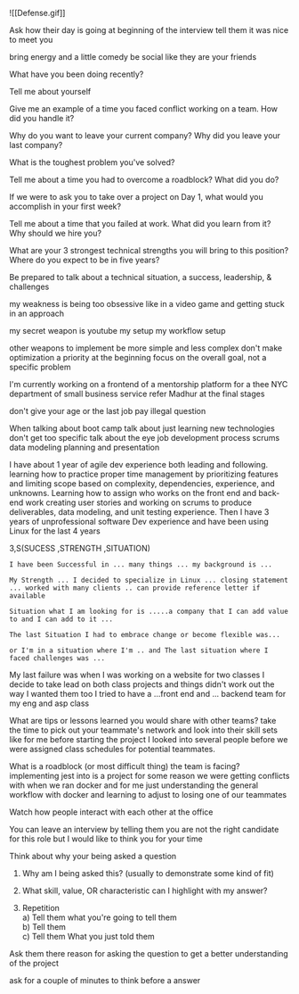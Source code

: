 ![[Defense.gif]]

Ask how their day is going at beginning of the interview tell them it was nice to meet you 

bring energy and a little comedy be social like they are your friends  

What have you been doing recently?  

Tell me about yourself  

Give me an example of a time you faced conflict working on a team. How did you handle it?  

Why do you want to leave your current company? Why did you leave your last company?  

What is the toughest problem you've solved?  

Tell me about a time you had to overcome a roadblock? What did you do?  

If we were to ask you to take over a project on Day 1, what would you accomplish in your first week?  

Tell me about a time that you failed at work. What did you learn from it?  
Why should we hire you?  

What are your 3 strongest technical strengths you will bring to this position?  
Where do you expect to be in five years?  

Be prepared to talk about a technical situation, a success, leadership, & challenges  

my weakness is being too obsessive like in a video game and getting stuck in an approach  

my secret weapon is youtube my setup my workflow setup  

other weapons to implement be more simple and less complex don't make optimization a priority at the beginning focus on the overall goal, not a specific problem  

I'm currently working on a frontend of a mentorship platform for a thee NYC department of small business service refer Madhur at the final stages  

don't give your age or the last job pay illegal question  

When talking about boot camp talk about just learning new technologies don't get too specific talk about the eye job development process scrums data modeling planning and presentation  

I have about 1 year of agile dev experience both leading and following. learning how to practice proper time management by prioritizing features and limiting scope based on complexity, dependencies, experience, and unknowns. Learning how to assign who works on the front end and back-end work creating user stories and working on scrums to produce deliverables, data modeling, and unit testing experience. Then I have 3 years of unprofessional software Dev experience and have been using Linux for the last 4 years  

3,S(SUCESS ,STRENGTH ,SITUATION)  

	I have been Successful in ... many things ... my background is ...  
	
	My Strength ... I decided to specialize in Linux ... closing statement ... worked with many clients .. can provide reference letter if available  
	
	Situation what I am looking for is .....a company that I can add value to and I can add to it ...  
	
	The last Situation I had to embrace change or become flexible was...  
	
	or I'm in a situation where I'm .. and The last situation where I faced challenges was ...  

My last failure was when I was working on a website for two classes I decide to take lead on both class projects and things didn't work out the way I wanted them too I tried to have a ...front end and ... backend team for my eng and asp class  

What are tips or lessons learned you would share with other teams? take the time to pick out your teammate's network and look into their skill sets like for me before starting the project I looked into several people before we were assigned class schedules for potential teammates.  

What is a roadblock (or most difficult thing) the team is facing? implementing jest into is a project for some reason we were getting conflicts with when we ran docker and for me just understanding the general workflow with docker and learning to adjust to losing one of our teammates  

Watch how people interact with each other at the office  

You can leave an interview by telling them you are not the right candidate for this role but I would like to think you for your time  

Think about why your being asked a question  

1) Why am I being asked this? (usually to demonstrate some kind of fit)  

2) What skill, value, OR characteristic can I highlight with my answer?  

3) Repetition  
	a) Tell them what you're going to tell them  
	b) Tell them  
	c) Tell them What you just told them  
	
Ask them there reason for asking the question to get a better understanding of the project  

ask for a couple of minutes to think before a answer
